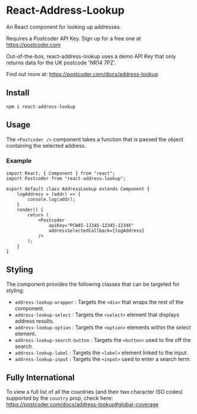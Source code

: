 # React-Address-Lookup

An React component for looking up addresses.

Requires a Postcoder API Key. Sign up for a free one at https://postcoder.com

Out-of-the-box, react-address-lookup uses a demo API Key that only returns data for the UK postcode 'NR14 7PZ'.

Find out more at: https://postcoder.com/docs/address-lookup

## Install

`npm i react-address-lookup`

## Usage

The `<Postcoder />` component takes a function that is passed the object containing the selected address.

### Example

```
import React, { Component } from "react";
import Postcoder from "react-address-lookup";

export default class AddressLookup extends Component {
	logAddress = (addr) => {
		console.log(addr);
	}
	render() {
		return (
			<Postcoder
				apiKey="PCW45-12345-12345-1234X"
				addressSelectedCallback={logAddress}
			/>
		);
	}
}
```

## Styling

The component provides the following classes that can be targeted for styling:

- `address-lookup-wrapper` : Targets the `<div>` that wraps the rest of the component.
- `address-lookup-select` : Targets the `<select>` element that displays address results.
- `address-lookup-option` : Targets the `<option>` elements within the select element.
- `address-lookup-search-button` : Targets the `<button>` used to fire off the search.
- `address-lookup-label` : Targets the `<label>` element linked to the input.
- `address-lookup-input` : Targets the `<input>` used to enter a search term.

## Fully International

To view a full list of all the countries (and their two character ISO codes) supported by the `country` prop, check here: https://postcoder.com/docs/address-lookup#global-coverage
